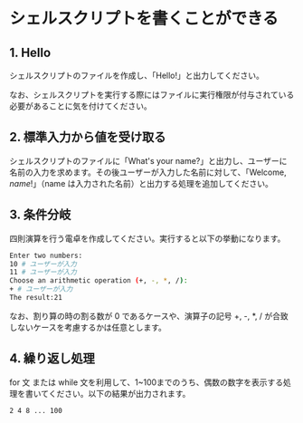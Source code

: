 # シェルスクリプトを書くことができる

## 1. Hello

シェルスクリプトのファイルを作成し、「Hello!」と出力してください。

なお、シェルスクリプトを実行する際にはファイルに実行権限が付与されている必要があることに気を付けてください。

## 2. 標準入力から値を受け取る

シェルスクリプトのファイルに「What's your name?」と出力し、ユーザーに名前の入力を求めます。その後ユーザーが入力した名前に対して、「Welcome, $name!」（$name は入力された名前）と出力する処理を追加してください。

## 3. 条件分岐

四則演算を行う電卓を作成してください。実行すると以下の挙動になります。

```bash
Enter two numbers:
10 # ユーザーが入力
11 # ユーザーが入力
Choose an arithmetic operation (+, -, *, /):
+ # ユーザーが入力
The result:21
```

なお、割り算の時の割る数が 0 であるケースや、演算子の記号 +, -, *, / が合致しないケースを考慮するかは任意とします。

## 4. 繰り返し処理

for 文 または while 文を利用して、1~100までのうち、偶数の数字を表示する処理を書いてください。以下の結果が出力されます。

```bash
2 4 8 ... 100
```